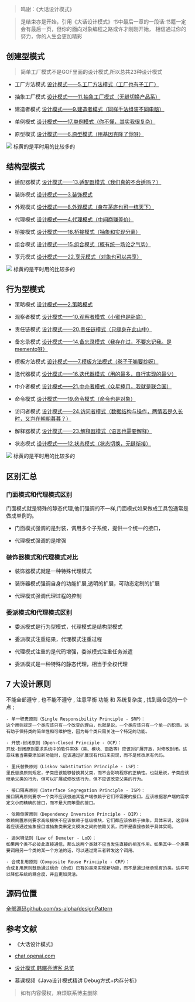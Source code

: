> 鸣谢：《大话设计模式》

> 是结束亦是开始，引用《大话设计模式》书中最后一章的一段话:书籍一定会有最后一页，但你的面向对象编程之路或许才刚刚开始，
> 相信通过你的努力，你的人生会更加精彩

## 创建型模式

> 简单工厂模式不是GOF里面的设计模式,所以总共23种设计模式

- 工厂方法模式
[设计模式——5.工厂方法模式（工厂也有子工厂）](https://blog.devilwst.top/xiaosheng/2206.html)

- 抽象工厂模式
[设计模式——11.抽象工厂模式（无缝切换产品系）](https://blog.devilwst.top/xiaosheng/2242.html)

- 建造者模式
[设计模式——9.建造者模式（同样手法组装不同电脑）](https://blog.devilwst.top/xiaosheng/2232.html)

- 单例模式
[设计模式——17.单例模式（你不懂，其实我很复杂）](https://blog.devilwst.top/xiaosheng/2265.html)

- 原型模式
[设计模式——6.原型模式（用基因克隆了你呀）](https://blog.devilwst.top/xiaosheng/2210.html)

![](https://image.devilwst.top/imgs/2023/11/3a37c43c645afda6.png)
标黄的是平时用的比较多的

## 结构型模式

- 适配器模式
[设计模式——13.适配器模式（我们真的不合适吗？）](https://blog.devilwst.top/xiaosheng/2246.html)

- 装饰模式
[设计模式——3.装饰模式](https://blog.devilwst.top/xiaosheng/2193.html)

- 外观模式
[设计模式——8.外观模式（身在茅庐也可一统天下）](https://blog.devilwst.top/xiaosheng/2219.html)

- 代理模式
[设计模式——4.代理模式（中间商赚差价）](https://blog.devilwst.top/xiaosheng/2202.html)

- 桥接模式
[设计模式——18.桥接模式（抽象和实现分离）](https://blog.devilwst.top/xiaosheng/2273.html)

- 组合模式
[设计模式——15.组合模式（概有统一场论之气势）](https://blog.devilwst.top/xiaosheng/2259.html)

- 享元模式
[设计模式——22.享元模式（对象也可以共享）](https://blog.devilwst.top/xiaosheng/2308.html)

![](https://image.devilwst.top/imgs/2023/11/869115b312bfe323.png)
标黄的是平时用的比较多的

## 行为型模式

- 策略模式
[设计模式——2.策略模式](https://blog.devilwst.top/xiaosheng/2151.html)

- 观察者模式
[设计模式——10.观察者模式（小蜜也是卧底）](https://blog.devilwst.top/xiaosheng/2236.html)

- 责任链模式
[设计模式——20.责任链模式（只缘身在此山中）](https://blog.devilwst.top/xiaosheng/2282.html)

- 备忘录模式
[设计模式——14.备忘录模式（我存在过，不要忘记我。是memento呀）](https://blog.devilwst.top/xiaosheng/2248.html)

- 模板方法模式
[设计模式——7.模板方法模式（卷子干嘛要抄呀）](https://blog.devilwst.top/xiaosheng/2215.html)

- 迭代器模式
[设计模式——16.迭代器模式（用的最多，自行实现的最少）](https://blog.devilwst.top/xiaosheng/2263.html)

- 中介者模式
[设计模式——21.中介者模式（众星捧月，我就是联合国）](https://blog.devilwst.top/xiaosheng/2303.html)

- 命令模式
[设计模式——19.命令模式（命令也是对象）](https://blog.devilwst.top/xiaosheng/2275.html)

- 访问者模式
[设计模式——24.访问者模式（数据结构与操作，两情若是久长时，又岂在朝朝暮暮？）](https://blog.devilwst.top/xiaosheng/2317.html)

- 解释器模式
[设计模式——23.解释器模式（语言也需要解释）](https://blog.devilwst.top/xiaosheng/2313.html)

- 状态模式
[设计模式——12.状态模式（状态切换，无缝衔接）](https://blog.devilwst.top/xiaosheng/2244.html)

![](https://image.devilwst.top/imgs/2023/11/2178070469ea95a3.png)
标黄的是平时用的比较多的

## 区别汇总
### 门面模式和代理模式区别
门面模式就是特殊的静态代理,他们强调的不一样,门面模式如果做成工具包通常是做成单例的。

- 门面模式强调的是封装，调用多个子系统，提供一个统一的接口，

- 代理模式强调的是增强

### 装饰器模式和代理模式对比

- 装饰器模式就是一种特殊代理模式

- 装饰器模式强调自身的功能扩展,透明的扩展，可动态定制的扩展

- 代理模式强调代理过程的控制

### 委派模式和代理模式区别

- 委派模式是行为型模式，代理模式是结构型模式

- 委派模式注重结果，代理模式注重过程

- 代理模式注重的是代码增强，委派模式注重任务派遣

- 委派模式是一种特殊的静态代理，相当于全权代理

## 7 大设计原则
 不能全部遵守 , 也不能不遵守 , 注意平衡 功能 和 系统复杂度 , 找到最合适的一个点 ;
 
    - 单一职责原则（Single Responsibility Principle - SRP）：
    这个原则规定一个类应该只有一个改变的理由，也就是说，一个类应该只有一个单一的职责。这有助于保持类的简单性和可维护性，因为每个类只需关注一个特定的功能。

    - 开放-封闭原则（Open-Closed Principle - OCP）：
    开放-封闭原则要求系统中的软件实体（类、模块、函数等）应该对扩展开放，对修改封闭。这意味着当需要添加新功能时，应该通过扩展现有代码来实现，而不是修改原有代码。

    - 里氏替换原则（Liskov Substitution Principle - LSP）：
    里氏替换原则规定，子类应该能够替换其父类，而不会影响程序的正确性。也就是说，子类应该继承父类的行为，但可以扩展或修改该行为，但不应该改变父类的行为。

    - 接口隔离原则（Interface Segregation Principle - ISP）：
    接口隔离原则要求一个类不应该强迫其客户端依赖于它们不需要的接口。应该根据客户端的需求定义小而精确的接口，而不是大而笨重的接口。

    - 依赖倒置原则（Dependency Inversion Principle - DIP）：
    依赖倒置原则要求高级模块不应该依赖于低级模块，它们都应该依赖于抽象。具体来说，这意味着应该通过抽象接口或抽象类来定义模块之间的依赖关系，而不是直接依赖于具体实现。

    - 迪米特法则（Law of Demeter - LoD）：
    如果两个类不必彼此直接通信，那么这两个类就不应当发生直接的相互作用。如果其中一个类需要调用另一个类的某一个方法的话，可以通过第三者转发这个调用。
    
    - 合成复用原则（Composite Reuse Principle - CRP）：
    合成复用原则鼓励通过组合（合成）已有的类来实现新功能，而不是通过继承现有的类。这样可以降低系统的耦合度，并且更加灵活。
    
    
## 源码位置
[全部源码github.com/xs-alpha/designPattern](https://github.com/xs-alpha/designPattern)

## 参考文献

- 《大话设计模式》

- [chat.openai.com](https://chat.openai.com)

- [设计模式  韩曙亮博客 总览](https://blog.csdn.net/shulianghan/category_9872228.html?spm=1001.2014.3001.5482)

- 慕课视频《Java设计模式精讲 Debug方式+内存分析》


> 如有内容侵权，麻烦联系博主删除

